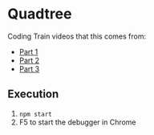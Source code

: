# Quadtree

Coding Train videos that this comes from:
- [Part 1](https://www.youtube.com/watch?v=OJxEcs0w_kE)
- [Part 2](https://www.youtube.com/watch?v=QQx_NmCIuCY)
- [Part 3](https://youtu.be/z0YFFg_nBjw)

## Execution
1. ``` npm start ```
1. F5 to start the debugger in Chrome
